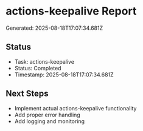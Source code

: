 # actions-keepalive Report

Generated: 2025-08-18T17:07:34.681Z

## Status
- Task: actions-keepalive
- Status: Completed
- Timestamp: 2025-08-18T17:07:34.681Z

## Next Steps
- Implement actual actions-keepalive functionality
- Add proper error handling
- Add logging and monitoring
